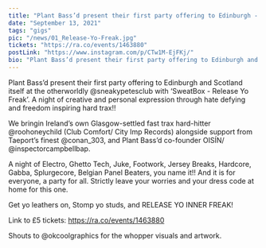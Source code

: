```yaml
---
title: "Plant Bass’d present their first party offering to Edinburgh - Release Yo Freak"
date: "September 13, 2021"
tags: "gigs"
pic: "/news/01_Release-Yo-Freak.jpg"
tickets: "https://ra.co/events/1463880"
postLink: "https://www.instagram.com/p/CTw1M-EjFKj/"
bio: "Plant Bass’d present their first party offering to Edinburgh and Scotland itself at the otherworldly Sneaky Petes..."
---
```


Plant Bass’d present their first party offering to Edinburgh and Scotland itself at the otherworldly @sneakypetesclub with ‘SweatBox - Release Yo Freak’.
A night of creative and personal expression through hate defying and freedom inspiring hard trax!!

We bringin Ireland’s own Glasgow-settled fast trax hard-hitter @roohoneychild (Club Comfort/ City Imp Records) alongside support from Taeport’s finest @conan_303, and Plant Bass’d co-founder OISÍN/ @inspectorcampbellbap.

A night of Electro, Ghetto Tech, Juke, Footwork, Jersey Breaks, Hardcore, Gabba, Splurgecore, Belgian Panel Beaters, you name it!!
And it is for everyone, a party for all. Strictly leave your worries and your dress code at home for this one.

Get yo leathers on, Stomp yo studs, and RELEASE YO INNER FREAK!

Link to £5 tickets: https://ra.co/events/1463880

Shouts to @okcoolgraphics for the whopper visuals and artwork.
